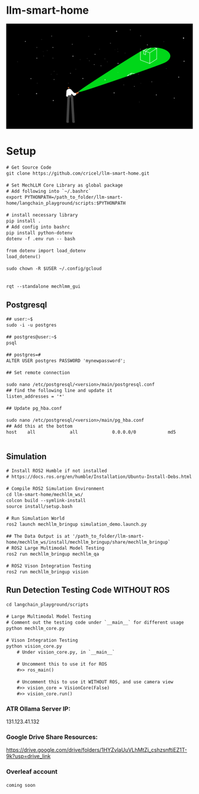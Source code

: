 # llm-smart-home

![](./etc/header.gif)

# Setup
```
# Get Source Code
git clone https://github.com/cricel/llm-smart-home.git

# Set MechLLM Core Library as global package
# Add following into `~/.bashrc`
export PYTHONPATH=/path_to_folder/llm-smart-home/langchain_playground/scripts:$PYTHONPATH

# install necessary library
pip install .
# Add config into bashrc
pip install python-dotenv
dotenv -f .env run -- bash

from dotenv import load_dotenv
load_dotenv()

sudo chown -R $USER ~/.config/gcloud


rqt --standalone mechlmm_gui
```

## Postgresql
```
## user:~$
sudo -i -u postgres

## postgres@user:~$ 
psql

## postgres=# 
ALTER USER postgres PASSWORD 'mynewpassword';

## Set remote connection

sudo nano /etc/postgresql/<version>/main/postgresql.conf
## find the following line and update it
listen_addresses = '*'

## Update pg_hba.conf

sudo nano /etc/postgresql/<version>/main/pg_hba.conf
## Add this at the bottom
host    all             all             0.0.0.0/0            md5


```
## Simulation
```
# Install ROS2 Humble if not installed
# https://docs.ros.org/en/humble/Installation/Ubuntu-Install-Debs.html

# Compile ROS2 Simulation Environment
cd llm-smart-home/mechllm_ws/
colcon build --symlink-install
source install/setup.bash

# Run Simulation World
ros2 launch mechllm_bringup simulation_demo.launch.py 

## The Data Output is at '/path_to_folder/llm-smart-home/mechllm_ws/install/mechllm_bringup/share/mechllm_bringup`
# ROS2 Large Multimodal Model Testing
ros2 run mechllm_bringup mechllm_qa

# ROS2 Vison Integration Testing
ros2 run mechllm_bringup vision
```

## Run Detection Testing Code WITHOUT ROS
```
cd langchain_playground/scripts

# Large Multimodal Model Testing
# Comment out the testing code under `__main__` for different usage
python mechllm_core.py

# Vison Integration Testing
python vision_core.py
    # Under vision_core.py, in `__main__`

    # Uncomment this to use it for ROS
    #>> ros_main()

    # Uncomment this to use it WITHOUT ROS, and use camera view
    #>> vision_core = VisionCore(False)
    #>> vision_core.run()
```

### ATR Ollama Server IP: 
131.123.41.132
### Google Drive Share Resources: 
https://drive.google.com/drive/folders/1HYZvlaUuVLhMtZj_cshzsnftiEZ1T-9k?usp=drive_link
### Overleaf account
```coming soon```
